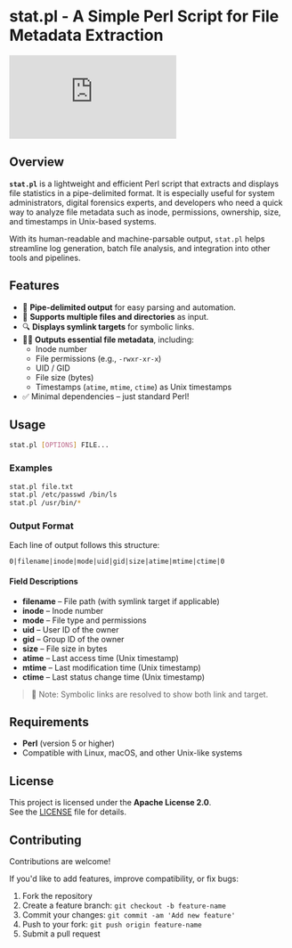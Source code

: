 # stat.pl - A Simple Perl Script for File Metadata Extraction

[![GitHub License](https://img.shields.io/github/license/tclahr/stat.pl?color=blue)](https://github.com/tclahr/stat.pl/blob/main/LICENSE)

## Overview

**`stat.pl`** is a lightweight and efficient Perl script that extracts and displays file statistics in a pipe-delimited format. It is especially useful for system administrators, digital forensics experts, and developers who need a quick way to analyze file metadata such as inode, permissions, ownership, size, and timestamps in Unix-based systems.

With its human-readable and machine-parsable output, `stat.pl` helps streamline log generation, batch file analysis, and integration into other tools and pipelines.

## Features

- 📄 **Pipe-delimited output** for easy parsing and automation.
- 🧾 **Supports multiple files and directories** as input.
- 🔍 **Displays symlink targets** for symbolic links.
- 🧑‍💻 **Outputs essential file metadata**, including:
  - Inode number
  - File permissions (e.g., `-rwxr-xr-x`)
  - UID / GID
  - File size (bytes)
  - Timestamps (`atime`, `mtime`, `ctime`) as Unix timestamps
- ✅ Minimal dependencies – just standard Perl!

## Usage

```bash
stat.pl [OPTIONS] FILE...
```

### Examples

```bash
stat.pl file.txt
stat.pl /etc/passwd /bin/ls
stat.pl /usr/bin/*
```

### Output Format

Each line of output follows this structure:

```
0|filename|inode|mode|uid|gid|size|atime|mtime|ctime|0
```

#### Field Descriptions

- **filename** – File path (with symlink target if applicable)
- **inode** – Inode number
- **mode** – File type and permissions
- **uid** – User ID of the owner
- **gid** – Group ID of the owner
- **size** – File size in bytes
- **atime** – Last access time (Unix timestamp)
- **mtime** – Last modification time (Unix timestamp)
- **ctime** – Last status change time (Unix timestamp)

> 📝 Note: Symbolic links are resolved to show both link and target.

## Requirements

- **Perl** (version 5 or higher)
- Compatible with Linux, macOS, and other Unix-like systems

## License

This project is licensed under the **Apache License 2.0**.  
See the [LICENSE](LICENSE) file for details.

## Contributing

Contributions are welcome!

If you'd like to add features, improve compatibility, or fix bugs:

1. Fork the repository
2. Create a feature branch: `git checkout -b feature-name`
3. Commit your changes: `git commit -am 'Add new feature'`
4. Push to your fork: `git push origin feature-name`
5. Submit a pull request
